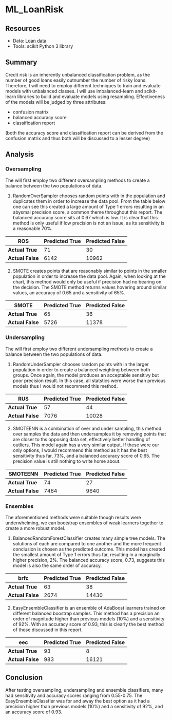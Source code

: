 # ML_LoanRisk

## Resources
- Data: [Loan data](https://github.com/JasmeerSangha/ML_LoanRisk/blob/master/LoanStats_2019Q1.zip)
- Tools: scikit Python 3 library

## Summary
Credit risk is an inherently unbalanced classification problem, as the number of good loans easily outnumber the number of risky loans. Therefore, I will need to employ different techniques to train and evaluate models with unbalanced classes. I will use imbalanced-learn and scikit-learn libraries to build and evaluate models using resampling. Effectiveness of the models will be judged by three attributes:
- confusion matrix
- balanced accuracy score
- classification report

(both the accuracy score and classification report can be derived from the confusion matrix and thus both will be discussed to a lesser degree)
## Analysis
### Oversampling
The will first employ two different oversampling methods to create a balance between the two populations of data. 
1. RandomOverSampler chooses random points with in the population and duplicates them in order to increase the data pool. From the table below one can see this created a large amount of Type 1 errors resulting in an abysmal precision score, a common theme throughout this report. The balanced accuracy score sits at 0.67 which is low. It is clear that this method is only useful if low precision is not an issue, as its sensitivity is a reasonable 70%.


ROS | Predicted True | Predicted False
--- | --- | ---
**Actual True** | 71 | 30
**Actual False** | 6142 | 10962



2. SMOTE creates points that are reasonably similar to points in the smaller population in order to increase the data pool. Again, when looking at the chart, this method would only be useful if precision had no bearing on the decision. The SMOTE method returns values hovering around similar values, an accuracy of 0.65 and a sensitivity of 65%.


SMOTE | Predicted True | Predicted False
--- | --- | ---
**Actual True** | 65 | 36
**Actual False** | 5726 | 11378


### Undersampling
The will first employ two different undersampling methods to create a balance between the two populations of data. 
1. RandomUnderSampler chooses random points with in the larger population in order to create a balanced weighting between both groups. Once again, the model produces an acceptable sensitivy but poor precision result. In this case, all statstics were worse than previous models thus I would not recommend this method.

RUS | Predicted True | Predicted False
--- | --- | ---
**Actual True** | 57 | 44
**Actual False** | 7076 | 10028



2. SMOTEENN is a combination of over and under sampling, this method over samples the data and then undersamples it by removing points that are closer to ths opposing data set, effectively better handling of outliers. This model again has a very similar output. If these were our only options, I would recommend this method as it has the best sensitivity thus far, 73%, and a balanced accuracy score of 0.65. The precision value is still nothing to write home about.


SMOTEENN | Predicted True | Predicted False
--- | --- | ---
**Actual True** | 74 | 27
**Actual False** | 7464 | 9640

### Ensembles

The aforementioned methods were suitable though results were underwhelming, we can bootstrap ensembles of weak learners together to create a more robust model.

1. BalancedRandomForestClassifier creates many simple tree models. The solutions of each are compared to one another and the more frequent conclusion is chosen as the predicted outcome. This model has created the smallest amount of Type 1 errors thus far, resulting in a marginally higher precision, 2%. The balanced accuracy score, 0.73, suggests this model is also the same order of accuracy.

brfc | Predicted True | Predicted False
--- | --- | ---
**Actual True** | 63 | 38
**Actual False** | 2674 | 14430

2. EasyEnsembleClassifier is an ensemble of AdaBoost learners trained on different balanced boostrap samples. This method has a precision an order of magnitude higher than previous models (10%) and a sensitivity of 92%. With an accuracy score of 0.93, this is clearly the best method of those discussed in this report. 


eec | Predicted True | Predicted False
--- | --- | ---
**Actual True** | 93 | 8
**Actual False** | 983 | 16121


## Conclusion

After testing oversampling, undersampling and ensemble classifiers, many had sensitivity and accuracy scores ranging from 0.55-0.75. The EasyEnsembleClassfier was for and away the best option as it had a precision higher than previous models (10%) and a sensitivity of 92%, and an accuracy score of 0.93.
